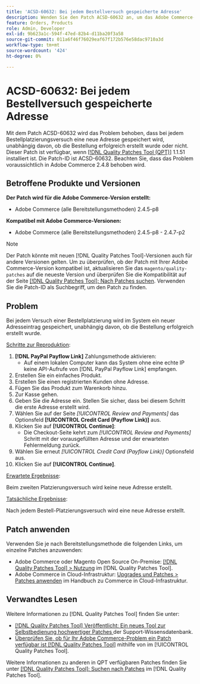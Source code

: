```yaml
---
title: 'ACSD-60632: Bei jedem Bestellversuch gespeicherte Adresse'
description: Wenden Sie den Patch ACSD-60632 an, um das Adobe Commerce-Problem zu beheben, bei dem bei jedem Bestellplatzierungsversuch eine neue Adresse gespeichert wird, unabhängig davon, ob die Bestellung erfolgreich erstellt wurde oder nicht.
feature: Orders, Products
role: Admin, Developer
exl-id: 9b623a1c-594f-47ed-82b4-d11ba20f3a58
source-git-commit: 011a6f46f76029eaf67f172b576e58dac9710a3d
workflow-type: tm+mt
source-wordcount: '424'
ht-degree: 0%

---
```


# ACSD-60632: Bei jedem Bestellversuch gespeicherte Adresse

Mit dem Patch ACSD-60632 wird das Problem behoben, dass bei jedem Bestellplatzierungsversuch eine neue Adresse gespeichert wird, unabhängig davon, ob die Bestellung erfolgreich erstellt wurde oder nicht. Dieser Patch ist verfügbar, wenn [[!DNL Quality Patches Tool (QPT)]](https://experienceleague.adobe.com/en/docs/commerce-operations/tools/quality-patches-tool/quality-patches-tool-to-self-serve-quality-patches) 1.1.51 installiert ist. Die Patch-ID ist ACSD-60632. Beachten Sie, dass das Problem voraussichtlich in Adobe Commerce 2.4.8 behoben wird.

## Betroffene Produkte und Versionen

**Der Patch wird für die Adobe Commerce-Version erstellt:**

* Adobe Commerce (alle Bereitstellungsmethoden) 2.4.5-p8

**Kompatibel mit Adobe Commerce-Versionen:**

* Adobe Commerce (alle Bereitstellungsmethoden) 2.4.5-p8 - 2.4.7-p2

>[!NOTE]
>
>Der Patch könnte mit neuen [!DNL Quality Patches Tool]-Versionen auch für andere Versionen gelten. Um zu überprüfen, ob der Patch mit Ihrer Adobe Commerce-Version kompatibel ist, aktualisieren Sie das `magento/quality-patches` auf die neueste Version und überprüfen Sie die Kompatibilität auf der Seite [[!DNL Quality Patches Tool]: Nach Patches suchen](https://experienceleague.adobe.com/tools/commerce-quality-patches/index.html). Verwenden Sie die Patch-ID als Suchbegriff, um den Patch zu finden.

## Problem

Bei jedem Versuch einer Bestellplatzierung wird im System ein neuer Adresseintrag gespeichert, unabhängig davon, ob die Bestellung erfolgreich erstellt wurde.

<u>Schritte zur Reproduktion</u>:

1. **[!DNL PayPal Payflow Link]** Zahlungsmethode aktivieren:
   * Auf einem lokalen Computer kann das System ohne eine echte IP keine API-Aufrufe von [!DNL PayPal Payflow Link] empfangen.
1. Erstellen Sie ein einfaches Produkt.
1. Erstellen Sie einen registrierten Kunden ohne Adresse.
1. Fügen Sie das Produkt zum Warenkorb hinzu.
1. Zur Kasse gehen.
1. Geben Sie die Adresse ein. Stellen Sie sicher, dass bei diesem Schritt die erste Adresse erstellt wird.
1. Wählen Sie auf der Seite *[!UICONTROL Review and Payments]* das Optionsfeld **[!UICONTROL Credit Card (Payflow Link)]** aus.
1. Klicken Sie auf **[!UICONTROL Continue]**:
   * Die Checkout-Seite kehrt zum *[!UICONTROL Review and Payments]* Schritt mit der vorausgefüllten Adresse und der erwarteten Fehlermeldung zurück.
1. Wählen Sie erneut *[!UICONTROL Credit Card (Payflow Link)]* Optionsfeld aus.
1. Klicken Sie auf **[!UICONTROL Continue]**.

<u>Erwartete Ergebnisse</u>:

Beim zweiten Platzierungsversuch wird keine neue Adresse erstellt.

<u>Tatsächliche Ergebnisse</u>:

Nach jedem Bestell-Platzierungsversuch wird eine neue Adresse erstellt.

## Patch anwenden

Verwenden Sie je nach Bereitstellungsmethode die folgenden Links, um einzelne Patches anzuwenden:

* Adobe Commerce oder Magento Open Source On-Premise: [[!DNL Quality Patches Tool] > Nutzung](https://experienceleague.adobe.com/docs/commerce-operations/tools/quality-patches-tool/usage.html) im [!DNL Quality Patches Tool].
* Adobe Commerce in Cloud-Infrastruktur: [Upgrades und Patches > Patches anwenden](https://experienceleague.adobe.com/docs/commerce-cloud-service/user-guide/develop/upgrade/apply-patches.html) im Handbuch zu Commerce in Cloud-Infrastruktur.

## Verwandtes Lesen

Weitere Informationen zu [!DNL Quality Patches Tool] finden Sie unter:

* [[!DNL Quality Patches Tool] Veröffentlicht: Ein neues Tool zur Selbstbedienung hochwertiger Patches ](https://experienceleague.adobe.com/en/docs/commerce-operations/tools/quality-patches-tool/quality-patches-tool-to-self-serve-quality-patches) der Support-Wissensdatenbank.
* [Überprüfen Sie, ob für Ihr Adobe Commerce-Problem ein Patch verfügbar ist [!DNL Quality Patches Tool]](/help/tools/quality-patches-tool/patches-available-in-qpt/check-patch-for-magento-issue-with-magento-quality-patches.md) mithilfe von im [!UICONTROL Quality Patches Tool].

Weitere Informationen zu anderen in QPT verfügbaren Patches finden Sie unter [[!DNL Quality Patches Tool]: Suchen nach Patches](https://experienceleague.adobe.com/tools/commerce-quality-patches/index.html) im [!DNL Quality Patches Tool].
